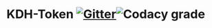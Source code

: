 # KDH-Token [![Gitter](https://img.shields.io/gitter/room/nwjs/nw.js.svg)](https://gitter.im/HydraHashGraph/Lobby#)![Codacy grade](https://img.shields.io/badge/Code%20Quality-A-brightgreen.svg)
